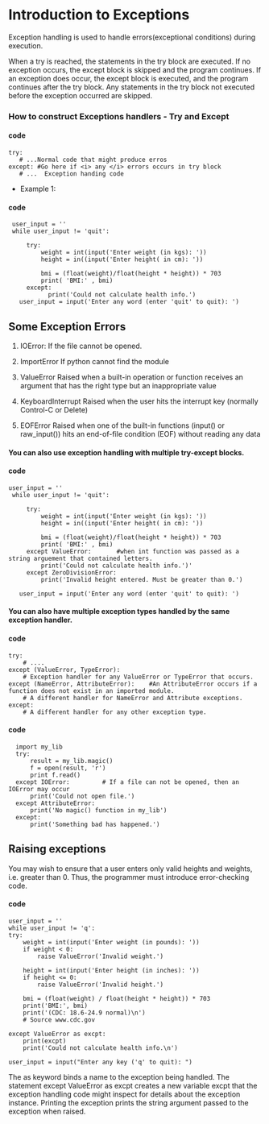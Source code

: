 # Introduction to Exceptions

Exception handling is used to handle errors(exceptional conditions) during execution.

When a try is reached, the statements in the try block are executed. If no exception occurs, the except block is skipped and the program continues. If an exception does occur, the except block is executed, and the program continues after the try block. Any statements in the try block not executed before the exception occurred are skipped.

### How to construct Exceptions handlers - Try and Except
#### code 
    try:
       # ...Normal code that might produce erros
    except: #Go here if <i> any </i> errors occurs in try block
       # ...  Exception handing code
 * Example 1: 
 #### code
     user_input = ''
     while user_input != 'quit':
     
         try:
             weight = int(input('Enter weight (in kgs): '))
             height = in((input('Enter height( in cm): '))
             
             bmi = (float(weight)/float(height * height)) * 703
             print( 'BMI:' , bmi)
         except:
               print('Could not calculate health info.')
       user_input = input('Enter any word (enter 'quit' to quit): ')
       
 ## Some Exception Errors
 
 1. IOError:
    If the file cannot be opened.

 2. ImportError
    If python cannot find the module

 3. ValueError
    Raised when a built-in operation or function receives an argument that has the
    right type but an inappropriate value

 4. KeyboardInterrupt
    Raised when the user hits the interrupt key (normally Control-C or Delete)

 5. EOFError
    Raised when one of the built-in functions (input() or raw_input()) hits an
    end-of-file condition (EOF) without reading any data
 
#### You can also use exception handling with multiple try-except blocks.
#### code
    user_input = ''
     while user_input != 'quit':
     
         try:
             weight = int(input('Enter weight (in kgs): '))
             height = in((input('Enter height( in cm): '))
             
             bmi = (float(weight)/float(height * height)) * 703
             print( 'BMI:' , bmi)
         except ValueError:       #when int function was passed as a string arguement that contained letters.
             print('Could not calculate health info.')'
         except ZeroDivisionError:
             print('Invalid height entered. Must be greater than 0.')
             
       user_input = input('Enter any word (enter 'quit' to quit): ')
       
#### You can also have multiple exception types handled by the same exception handler.
#### code
    try:
        # ....
    except (ValueError, TypeError):
        # Exception handler for any ValueError or TypeError that occurs.
    except (NameError, AttributeError):    #An AttributeError occurs if a function does not exist in an imported module. 
        # A different handler for NameError and Attribute exceptions.
    except:
        # A different handler for any other exception type. 
        
      
 #### code
      import my_lib
      try:
          result = my_lib.magic()
          f = open(result, 'r')
          print f.read()
      except IOError:         # If a file can not be opened, then an IOError may occur
          print('Could not open file.')
      except AttributeError:
          print('No magic() function in my_lib')
      except:
          print('Something bad has happened.')
          
##  Raising exceptions
You may wish to ensure that a user enters only valid heights and weights, i.e. greater than 0. Thus, the programmer must introduce error-checking code.

#### code
    user_input = ''
    while user_input != 'q':
    try:
        weight = int(input('Enter weight (in pounds): '))
        if weight < 0:
            raise ValueError('Invalid weight.')

        height = int(input('Enter height (in inches): '))
        if height <= 0:
            raise ValueError('Invalid height.')

        bmi = (float(weight) / float(height * height)) * 703
        print('BMI:', bmi)
        print('(CDC: 18.6-24.9 normal)\n')
        # Source www.cdc.gov

    except ValueError as excpt:
        print(excpt)
        print('Could not calculate health info.\n')

    user_input = input("Enter any key ('q' to quit): ")

The as keyword binds a name to the exception being handled. The statement except ValueError as excpt creates a new variable excpt that the exception handling code might inspect for details about the exception instance. Printing the exception prints the string argument passed to the exception when raised.
   
